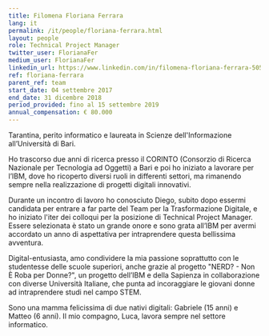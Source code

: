```yaml
---
title: Filomena Floriana Ferrara
lang: it
permalink: /it/people/floriana-ferrara.html
layout: people
role: Technical Project Manager
twitter_user: FlorianaFer
medium_user: FlorianaFer
linkedin_url: https://www.linkedin.com/in/filomena-floriana-ferrara-50588912 
ref: floriana-ferrara
parent_ref: team
start_date: 04 settembre 2017
end_date: 31 dicembre 2018
period_provided: fino al 15 settembre 2019
annual_compensation: € 80.000
---
```

Tarantina, perito informatico e laureata  in Scienze dell'Informazione all’Università di Bari. 

Ho trascorso due anni di ricerca presso il CORINTO (Consorzio di Ricerca Nazionale per Tecnologia ad Oggetti) a Bari e poi ho iniziato a lavorare per l’IBM, dove ho ricoperto diversi ruoli in differenti settori, ma rimanendo  sempre nella realizzazione di progetti digitali innovativi.

Durante un incontro di lavoro ho conosciuto Diego, subito dopo essermi candidata per entrare a far parte del Team per la Trasformazione Digitale, e ho iniziato l'iter dei colloqui per la posizione di Technical Project Manager. Essere selezionata è stato un grande onore e sono grata all’IBM per avermi accordato un anno di aspettativa per intraprendere questa bellissima avventura. 

Digital-entusiasta, amo condividere la mia passione soprattutto con le  studentesse delle scuole superiori, anche grazie al progetto "NERD? - Non È Roba per Donne?", un progetto dell’IBM e della Sapienza in collaborazione con diverse Università Italiane, che punta ad incoraggiare le giovani donne ad intraprendere studi nel campo STEM. 
 
Sono una mamma felicissima di due nativi digitali: Gabriele (15 anni) e Matteo (6 anni). Il mio compagno, Luca, lavora sempre nel settore informatico. 

